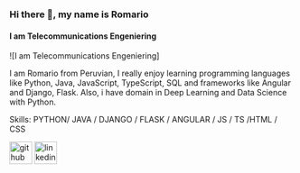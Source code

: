 ### Hi there 👋, my name is Romario
#### I am Telecommunications Engeniering
![I am Telecommunications Engeniering]

I am Romario from Peruvian,
I really enjoy learning  programming languages like Python, Java, JavaScript, TypeScript, SQL and frameworks  like Angular and Django, Flask. Also, i have domain in Deep Learning and Data Science with Python.

Skills: PYTHON/ JAVA / DJANGO / FLASK / ANGULAR / JS / TS /HTML / CSS


[<img src='https://cdn.jsdelivr.net/npm/simple-icons@3.0.1/icons/github.svg' alt='github' height='40'>](https://github.com/quisperomario)  [<img src='https://cdn.jsdelivr.net/npm/simple-icons@3.0.1/icons/linkedin.svg' alt='linkedin' height='40'>](https://www.linkedin.com/in/Romario-Quispe-Huaman/) 


